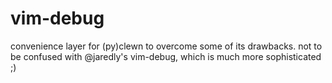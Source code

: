 # vim-debug
convenience layer for (py)clewn to overcome some of its drawbacks. not to be confused with @jaredly's vim-debug, which is much more sophisticated ;)
